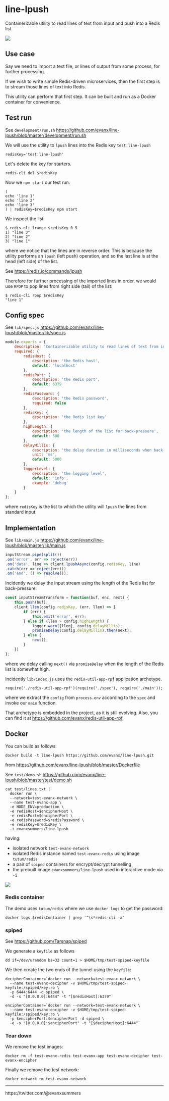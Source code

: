 
# line-lpush

Containerizable utility to read lines of text from input and push into a Redis list.

<img src="https://raw.githubusercontent.com/evanx/line-lpush/master/docs/readme/main.png"/>

## Use case

Say we need to import a text file, or lines of output from some process, for further processing.

If we wish to write simple Redis-driven microservices, then the first step is to stream those lines of text into Redis.

This utility can perform that first step. It can be built and run as a Docker container for convenience.

## Test run

See `development/run.sh` https://github.com/evanx/line-lpush/blob/master/development/run.sh

We will use the utility to `lpush` lines into the Redis key `test:line-lpush`
```
redisKey='test:line-lpush'
```
Let's delete the key for starters.
```
redis-cli del $redisKey
```
Now we `npm start` our test run:
```
(
echo 'line 1'
echo 'line 2'
echo 'line 3'
) | redisKey=$redisKey npm start
```
We inspect the list:
```
$ redis-cli lrange $redisKey 0 5
1) "line 3"
2) "line 2"
3) "line 1"
```
where we notice that the lines are in reverse order. This is because the utility performs an `lpush` (left push) operation, and so the last line is at the head (left side) of the list.

See https://redis.io/commands/lpush

Therefore for further processing of the imported lines in order, we would use `RPOP` to pop lines from right side (tail) of the list:
```
$ redis-cli rpop $redisKey
"line 1"
```

## Config spec

See `lib/spec.js` https://github.com/evanx/line-lpush/blob/master/lib/spec.js
```javascript
module.exports = {
    description: 'Containerizable utility to read lines of text from input and push into a Redis list.',
    required: {
        redisHost: {
            description: 'the Redis host',
            default: 'localhost'
        },
        redisPort: {
            description: 'the Redis port',
            default: 6379
        },
        redisPassword: {
            description: 'the Redis password',
            required: false
        },
        redisKey: {
            description: 'the Redis list key'
        },
        highLength: {
            description: 'the length of the list for back-pressure',
            default: 500
        },
        delayMillis: {
            description: 'the delay duration in milliseconds when back-pressure',
            unit: 'ms',
            default: 5000
        },
        loggerLevel: {
            description: 'the logging level',
            default: 'info',
            example: 'debug'
        }
    }
};
```
where `redisKey` is the list to which the utility will `lpush` the lines from standard input.

## Implementation

See `lib/main.js` https://github.com/evanx/line-lpush/blob/master/lib/main.js
```javascript
inputStream.pipe(split())
.on('error', err => reject(err))
.on('data', line => client.lpushAsync(config.redisKey, line)
.catch(err => reject(err)))
.on('end', () => resolve());
```

Incidently we delay the input stream using the length of the Redis list for back-pressure:
```javascript
const inputStreamTransform = function(buf, enc, next) {
    this.push(buf);
    client.llen(config.redisKey, (err, llen) => {
        if (err) {
            this.emit('error', err);
        } else if (llen > config.highLength) {
            logger.warn({llen}, config.delayMillis);
            promiseDelay(config.delayMillis).then(next);
        } else {
            next();
        }
    })
};
```
where we delay calling `next()` via `promiseDelay` when the length of the Redis list is somewhat high.

Incidently `lib/index.js` uses the `redis-util-app-rpf` application archetype.
```
require('./redis-util-app-rpf')(require('./spec'), require('./main'));
```
where we extract the `config` from `process.env` according to the `spec` and invoke our `main` function.

That archetype is embedded in the project, as it is still evolving. Also, you can find it at https://github.com/evanx/redis-util-app-rpf.


## Docker

You can build as follows:
```
docker build -t line-lpush https://github.com/evanx/line-lpush.git
```
from https://github.com/evanx/line-lpush/blob/master/Dockerfile

See `test/demo.sh` https://github.com/evanx/line-lpush/blob/master/test/demo.sh
```
cat test/lines.txt |
  docker run \
  --network=test-evanx-network \
  --name test-evanx-app \
  -e NODE_ENV=production \
  -e redisHost=$encipherHost \
  -e redisPort=$encipherPort \
  -e redisPassword=$redisPassword \
  -e redisKey=$redisKey \
  -i evanxsummers/line-lpush
```
having:
- isolated network `test-evanx-network`
- isolated Redis instance named `test-evanx-redis` using image `tutum/redis`
- a pair of `spiped` containers for encrypt/decrypt tunnelling
- the prebuilt image `evanxsummers/line-lpush` used in interactive mode via `-i`

<img src="https://raw.githubusercontent.com/evanx/line-lpush/master/docs/readme/demo2.png"/>

### Redis container

The demo uses `tutum/redis` where we use `docker logs` to get the password:
```
docker logs $redisContainer | grep '^\s*redis-cli -a'
```

### spiped

See https://github.com/Tarsnap/spiped

We generate a `keyfile` as follows
```
dd if=/dev/urandom bs=32 count=1 > $HOME/tmp/test-spiped-keyfile
```

We then create the two ends of the tunnel using the `keyfile`:
```
decipherContainer=`docker run --network=test-evanx-network \
  --name test-evanx-decipher -v $HOME/tmp/test-spiped-keyfile:/spiped/key:ro \
  -p 6444:6444 -d spiped \
  -d -s "[0.0.0.0]:6444" -t "[$redisHost]:6379"`
```
```
encipherContainer=`docker run --network=test-evanx-network \
  --name test-evanx-encipher -v $HOME/tmp/test-spiped-keyfile:/spiped/key:ro \
  -p $encipherPort:$encipherPort -d spiped \
  -e -s "[0.0.0.0]:$encipherPort" -t "[$decipherHost]:6444"`
```

### Tear down

We remove the test images:
```
docker rm -f test-evanx-redis test-evanx-app test-evanx-decipher test-evanx-encipher
```
Finally we remove the test network:
```
docker network rm test-evanx-network
```

<hr>
https://twitter.com/@evanxsummers
